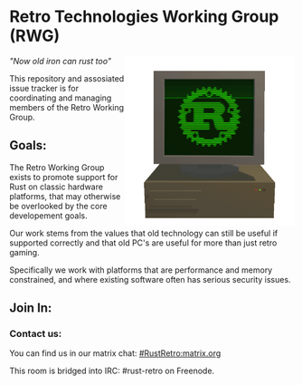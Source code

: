 # Retro Technologies Working Group (RWG)

<img src="logos/rwg-render-scaled.gif" align="right" width="300">

_"Now old iron can rust too"_

This repository and assosiated issue tracker is for coordinating and managing members of the Retro Working Group.

## Goals:
The Retro Working Group exists to promote support for Rust on classic hardware platforms, that may otherwise be overlooked by the core developement goals. 

Our work stems from the values that old technology can still be useful if supported correctly and that old PC's are useful for more than just retro gaming. 

Specifically we work with platforms that are performance and memory constrained, and where existing software often has serious security issues.

## Join In:
### Contact us:
You can find us in our matrix chat: [#RustRetro:matrix.org](https://matrix.to/#/#RustRetro:matrix.org)

This room is bridged into IRC: #rust-retro on Freenode.
